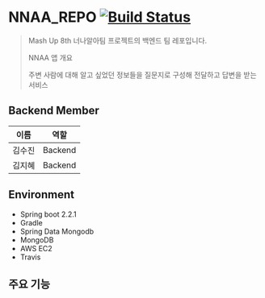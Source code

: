 # NNAA_REPO [![Build Status](https://travis-ci.org/mash-up-kr/NNAA_REPO.svg?branch=master)](https://travis-ci.org/mash-up-kr/NNAA_REPO)
> Mash Up 8th 너나알아팀 프로젝트의 백엔드 팀 레포입니다.
> 
>
> NNAA 앱 개요
> 
> 주변 사람에 대해 알고 싶었던 정보들을 질문지로 구성해 전달하고 답변을 받는 서비스

## Backend Member
이름 | 역할
:--: | :--:
김수진 | Backend 
김지혜 | Backend


## Environment
- Spring boot 2.2.1
- Gradle
- Spring Data Mongodb
- MongoDB
- AWS EC2
- Travis

## 주요 기능



